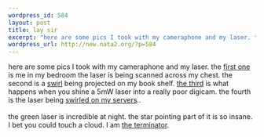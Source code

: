 ```yaml
--- 
wordpress_id: 584
layout: post
title: lay sir
excerpt: "here are some pics I took with my cameraphone and my laser. the first one is me in my bedroom the laser is being scanned across my chest. the second is a swirl being projected on my book shelf. "
wordpress_url: http://new.nata2.org/?p=584
---
```

here are some pics I took with my cameraphone and my laser. the <a href="http://www.nata2.info/?path=pictures%2Fmisc%2Fphone_camera&img=823124740.jpg">first one</a> is me in my bedroom the laser is being scanned across my chest. the second is a <a href="http://www.nata2.info/?path=pictures%2Fmisc%2Fphone_camera&img=823128708.jpg">swirl</a> being projected on my book shelf. <a href="http://www.nata2.info/?path=pictures%2Fmisc%2Fphone_camera&img=823133700.jpg">the third</a> is what happens when you shine a 5mW laser into a really poor digicam. the fourth is the laser being <a href="http://www.nata2.info/?path=pictures%2Fmisc%2Fphone_camera&img=823181316.jpg">swirled on my servers</a>.. <br/><br/>the green laser is incredible at night. the star pointing part of it is so insane. I bet you could touch a cloud. I am <a href="http://www.nata2.info/pictures/harper/me/IMG_0206.JPG">the terminator</a>.

